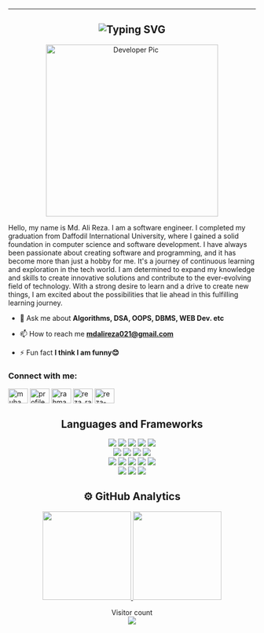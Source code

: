 <div align="center">

---
![Typing SVG](https://readme-typing-svg.herokuapp.com?font=ubuntu&color=57F9D1&size=23&center=true&vCenter=true&lines=Hello+World!;I+'m+Reza😐;Passionate+Software+engineer;Welcome+to+my+profile🙂)
---

<img alt="Developer Pic"
        src="https://user-images.githubusercontent.com/49222186/110210369-58458c80-7eb7-11eb-9d6e-2129358b3098.png" width="350"/>
        </div>

Hello, my name is Md. Ali Reza. I am a software engineer. I completed my graduation from Daffodil International University, where I gained a solid foundation in computer science and software development. I have always been passionate about creating software and programming, and it has become more than just a hobby for me. It's a journey of continuous learning and exploration in the tech world. I am determined to expand my knowledge and skills to create innovative solutions and contribute to the ever-evolving field of technology. With a strong desire to learn and a drive to create new things, I am excited about the possibilities that lie ahead in this fulfilling learning journey.

- 💬 Ask me about **Algorithms, DSA, OOPS, DBMS, WEB Dev. etc**

- 📫 How to reach me **mdalireza021@gmail.com**

- ⚡ Fun fact **I think I am funny😊**

<h3 align="left">Connect with me:</h3>
<p align="left">
<a href="https://linkedin.com/in/muhammad-ali-reza" target="blank"><img align="center" src="https://raw.githubusercontent.com/rahuldkjain/github-profile-readme-generator/master/src/images/icons/Social/linked-in-alt.svg" alt="muhammad-ali-reza" height="30" width="40" /></a>
<a href="https://fb.com/profile.php?id=100010411248791" target="blank"><img align="center" src="https://raw.githubusercontent.com/rahuldkjain/github-profile-readme-generator/master/src/images/icons/Social/facebook.svg" alt="profile.php?id=100010411248791" height="30" width="40" /></a>
<a href="https://www.hackerrank.com/rahmanreza646" target="blank"><img align="center" src="https://raw.githubusercontent.com/rahuldkjain/github-profile-readme-generator/master/src/images/icons/Social/hackerrank.svg" alt="rahmanreza646" height="30" width="40" /></a>
<a href="https://codeforces.com/profile/reza_rahman" target="blank"><img align="center" src="https://raw.githubusercontent.com/rahuldkjain/github-profile-readme-generator/master/src/images/icons/Social/codeforces.svg" alt="reza_rahman" height="30" width="40" /></a>
<a href="https://www.leetcode.com/reza-rahman1122" target="blank"><img align="center" src="https://raw.githubusercontent.com/rahuldkjain/github-profile-readme-generator/master/src/images/icons/Social/leet-code.svg" alt="reza-rahman1122" height="30" width="40" /></a>
</p>

<section>	
<h2 align="center">Languages and Frameworks</h2>
        
 <p align="center">

  <img src="https://img.shields.io/badge/c++-%2314354C.svg?style=for-the-badge&logo=cplusplus&logoColor=white"/>
  <img src="https://img.shields.io/badge/java-lightgrey.svg?style=for-the-badge&logo=java&logoColor=white"/>
  <img src="https://img.shields.io/badge/python-%2314354C.svg?style=for-the-badge&logo=python&logoColor=white"/>
  <img src="https://img.shields.io/badge/javascript-%23323330.svg?style=for-the-badge&logo=javascript&logoColor=%23F7DF1E"/>
  <img src="https://img.shields.io/badge/swift-%23FA7343.svg?style=for-the-badge&logo=swift&logoColor=white"/>       
        
 <br>        
<img src="https://img.shields.io/badge/html5-%23E34F26.svg?style=for-the-badge&logo=html5&logoColor=white"/>
<img src="https://img.shields.io/badge/css3-%231572B6.svg?style=for-the-badge&logo=css3&logoColor=white"/>
<img src="https://img.shields.io/badge/SASS-hotpink.svg?style=for-the-badge&logo=SASS&logoColor=white"/>
<img src="https://img.shields.io/badge/typescript-%23007ACC.svg?style=for-the-badge&logo=typescript&logoColor=white"/>
<br>
 <img src="https://img.shields.io/badge/angular-red?style=for-the-badge&logo=angular&logoColor=white"/>
 <img src="https://img.shields.io/badge/react-%2320232a.svg?style=for-the-badge&logo=react&logoColor=%2361DAFB"/>        
<img src="https://img.shields.io/badge/node.js-%2343853D.svg?style=for-the-badge&logo=node.js&logoColor=white"/>
<img src="https://img.shields.io/badge/express.js-%23404d59.svg?style=for-the-badge&logo=express&logoColor=%2361DAFB"/>
<img src="https://img.shields.io/badge/MongoDB-white.svg?style=for-the-badge&logo=mongodb&logoColor=green)"/>
 <br> 
         

 <img src="https://img.shields.io/badge/Xcode-007ACC?style=for-the-badge&logo=Xcode&logoColor=white"/>   
 <img src="https://img.shields.io/badge/ionic-%23000000.svg?style=for-the-badge&logo=ionic&logoColor=white"/>
 <img src="https://img.shields.io/badge/git-%23F05033.svg?style=for-the-badge&logo=git&logoColor=white"/>
        
 </p>
</section>

<h2 align="center">⚙️ GitHub Analytics</h2>

<p align="center">
  <a href="https://github.com/mdalireza021">
<img  height="180em" src="https://github-readme-stats.vercel.app/api?username=mdalireza021&show_icons=true&theme=dracula"/>
<img height="180em" src="https://github-readme-stats.vercel.app/api/top-langs/?username=mdalireza021&layout=compact&langs_count=12&hide=TeX,PowerShell,ASP.NET,EJS,Fortran,Shell,C,Smarty,Python&theme=dracula"/>
  </a>
</p>


<p align="center"> 
  Visitor count<br>
  <img src="https://profile-counter.glitch.me/mdalireza021/count.svg" />
</p>

